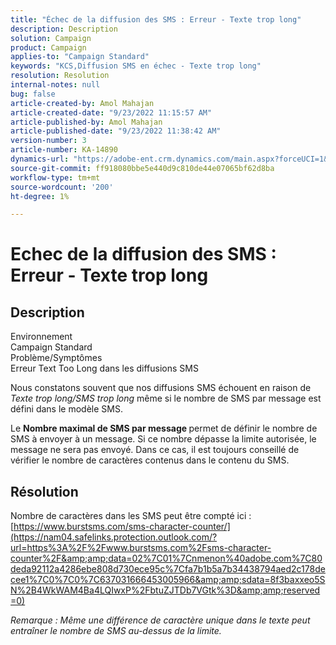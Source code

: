 ```yaml
---
title: "Échec de la diffusion des SMS : Erreur - Texte trop long"
description: Description
solution: Campaign
product: Campaign
applies-to: "Campaign Standard"
keywords: "KCS,Diffusion SMS en échec - Texte trop long"
resolution: Resolution
internal-notes: null
bug: false
article-created-by: Amol Mahajan
article-created-date: "9/23/2022 11:15:57 AM"
article-published-by: Amol Mahajan
article-published-date: "9/23/2022 11:38:42 AM"
version-number: 3
article-number: KA-14890
dynamics-url: "https://adobe-ent.crm.dynamics.com/main.aspx?forceUCI=1&pagetype=entityrecord&etn=knowledgearticle&id=52e70015-313b-ed11-9db0-000d3a5c1bcc"
source-git-commit: ff918080bbe5e440d9c810de44e07065bf62d8ba
workflow-type: tm+mt
source-wordcount: '200'
ht-degree: 1%

---
```


# Echec de la diffusion des SMS : Erreur - Texte trop long

## Description

Environnement<br>
Campaign Standard
<br>Problème/Symptômes<br>
Erreur Text Too Long dans les diffusions SMS

Nous constatons souvent que nos diffusions SMS échouent en raison de *Texte trop long/SMS trop long* même si le nombre de SMS par message est défini dans le modèle SMS.

Le <b>Nombre maximal de SMS par message</b><b> </b>permet de définir le nombre de SMS à envoyer à un message. Si ce nombre dépasse la limite autorisée, le message ne sera pas envoyé. Dans ce cas, il est toujours conseillé de vérifier le nombre de caractères contenus dans le contenu du SMS.


## Résolution

Nombre de caractères dans les SMS peut être compté ici : [https://www.burstsms.com/sms-character-counter/](https://nam04.safelinks.protection.outlook.com/?url=https%3A%2F%2Fwww.burstsms.com%2Fsms-character-counter%2F&amp;amp;data=02%7C01%7Cnmenon%40adobe.com%7C80deda92112a4286ebe808d730ece95c%7Cfa7b1b5a7b34438794aed2c178decee1%7C0%7C0%7C637031666453005966&amp;amp;sdata=8f3baxxeo5SN%2B4WkWAM4Ba4LQIwxP%2FbtuZJTDb7VGtk%3D&amp;amp;reserved=0)


*Remarque : Même une différence de caractère unique dans le texte peut entraîner le nombre de SMS au-dessus de la limite.*
